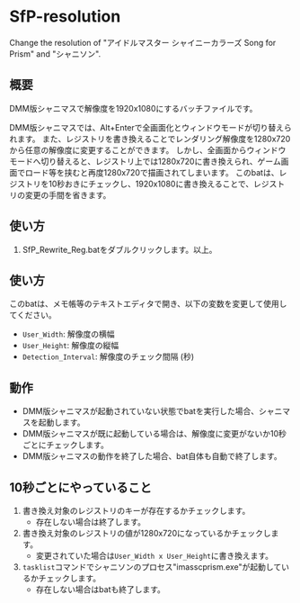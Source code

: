 # SfP-resolution
Change the resolution of "アイドルマスター シャイニーカラーズ Song for Prism" and "シャニソン".


## 概要

DMM版シャニマスで解像度を1920x1080にするバッチファイルです。

DMM版シャニマスでは、Alt+Enterで全画面化とウィンドウモードが切り替えられます。
また、レジストリを書き換えることでレンダリング解像度を1280x720から任意の解像度に変更することができます。
しかし、全画面からウィンドウモードへ切り替えると、レジストリ上では1280x720に書き換えられ、ゲーム画面でロード等を挟むと再度1280x720で描画されてしまいます。
このbatは、レジストリを10秒おきにチェックし、1920x1080に書き換えることで、レジストリの変更の手間を省きます。

## 使い方

1. SfP_Rewrite_Reg.batをダブルクリックします。以上。

## 使い方

このbatは、メモ帳等のテキストエディタで開き、以下の変数を変更して使用してください。

- `User_Width`: 解像度の横幅
- `User_Height`: 解像度の縦幅
- `Detection_Interval`: 解像度のチェック間隔 (秒)

## 動作

- DMM版シャニマスが起動されていない状態でbatを実行した場合、シャニマスを起動します。
- DMM版シャニマスが既に起動している場合は、解像度に変更がないか10秒ごとにチェックします。
- DMM版シャニマスの動作を終了した場合、bat自体も自動で終了します。

## 10秒ごとにやっていること

1. 書き換え対象のレジストリのキーが存在するかチェックします。
   - 存在しない場合は終了します。
2. 書き換え対象のレジストリの値が1280x720になっているかチェックします。
   - 変更されていた場合は`User_Width x User_Height`に書き換えます。
3. `tasklist`コマンドでシャニソンのプロセス"imasscprism.exe"が起動しているかチェックします。
   - 存在しない場合はbatも終了します。
